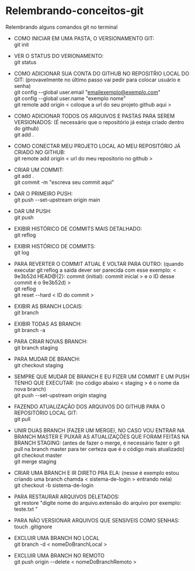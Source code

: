 # Relembrando-conceitos-git
Relembrando alguns comandos git no terminal

- COMO INICIAR EM UMA PASTA, O VERSIONAMENTO GIT: <br />
    git init 
    
- VER O STATUS DO VERIONAMENTO: <br />
    git status

- COMO ADICIONAR SUA CONTA DO GITHUB NO REPOSITŔIO LOCAL DO GIT: (provavelmente no último passo vai pedir para colocar usuário e senha) <br />
    git config --global user.email "emailexemplo@exemplo.com" <br />
    git config --global user.name "exemplo nome" <br />
    git remote add origin < coloque a url do seu projeto github aqui > <br />

- COMO ADICIONAR TODOS OS ARQUIVOS E PASTAS PARA SEREM VERSIONADOS: (É necessário que o repositório já esteja criado dentro do github) <br />
    git add .

- COMO CONECTAR MEU PROJETO LOCAL AO MEU REPOSITÓRIO JÁ CRIADO NO GITHUB: <br />
    git remote add origin < url do meu repositorio no github > <br />

- CRIAR UM COMMIT: <br />
    git add . <br />
    git commit -m "escreva seu commit aqui"
  
- DAR O PRIMEIRO PUSH: <br />
    git push --set-upstream origin main

- DAR UM PUSH: <br />
    git push

- EXIBIR HISTÓRICO DE COMMITS MAIS DETALHADO: <br />
    git reflog
    
- EXIBIR HISTÓRICO DE COMMITS: <br />
    git log
    
- PARA REVERTER O COMMIT ATUAL E VOLTAR PARA OUTRO: (quando executar git reflog a saida dever ser parecida com esse exemplo: < 9e3b52d HEAD@{2}: commit (initial): commit inicial > e o ID desse commit é o  9e3b52d) > <br />
    git reflog <br />
    git reset --hard < ID do commit >
    
- EXIBIR AS BRANCH LOCAIS: <br />
    git branch
    
- EXIBIR TODAS AS BRANCH: <br />
    git branch -a
    
- PARA CRIAR NOVAS BRANCH: <br />
    git branch staging

- PARA MUDAR DE BRANCH: <br />
    git checkout staging
    
- SEMPRE QUE MUDAR DE BRANCH E EU FIZER UM COMMIT E UM PUSH TENHO QUE EXECUTAR: (no código abaixo < staging > é o nome da nova branch) <br />
    git push --set-upstream origin staging

- FAZENDO ATUALIZAÇÃO DOS ARQUIVOS DO GITHUB PARA O REPOSITÓRIO LOCAL GIT: <br />
    git pull
    
- UNIR DUAS BRANCH (FAZER UM MERGE), NO CASO VOU ENTRAR NA BRANCH MASTER E PUXAR AS ATUALIZAÇÕES QUE FORAM FEITAS NA BRANCH STAGING: (antes de fazer o   merge, é necessário fazer o git pull na branch master para ter certeza que é o código mais atualizado) <br />
    git checkout  master <br />
    git merge staging
    
- CRIAR UMA BRANCH E IR DIRETO PRA ELA: (nesse é exemplo estou criando uma branch chamda < sistema-de-login >  entrando nela) <br />
    git checkout -b sistema-de-login
    
- PARA RESTAURAR ARQUIVOS DELETADOS: <br />
    git restore "digite nome do arquivo.extensão do arquivo por exemplo: teste.txt "

- PARA NÃO VERSIONAR ARQUIVOS QUE SENSIVEIS COMO SENHAS: <br />
    touch .gitignore

- EXCLUIR UMA BRANCH NO LOCAL <br />
    git branch -d < nomeDoBranchLocal >

- EXCLUIR UMA BRANCH NO REMOTO <br />
    git push origin --delete < nomeDoBranchRemoto >
  
